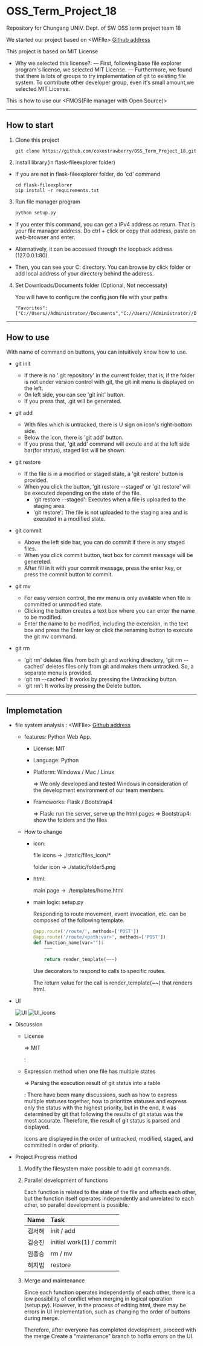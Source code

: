 # OSS_Term_Project_18
Repository for Chungang UNIV. Dept. of SW OSS term project team 18

We started our project based on &lt;WIFIle&gt;
[Github address](https://github.com/reallyrehan/flask-fileexplorer)

This project is based on MIT License

* Why we selected this license?:
  &mdash; First, following base file explorer program's license, we selected MIT License.
  &mdash; Furthermore, we found that there is lots of groups to try implementation of git to existing file system. To contribute other developer group, even it's small amount,we selected MIT License.

This is how to use our &lt;FMOS(File manager with Open Source)&gt;

--------------

## How to start

1. Clone this project
    ```shell
    git clone https://github.com/cokestrawberry/OSS_Term_Project_18.git
    ```

2. Install library(in flask-fileexplorer folder)
 * If you are not in flask-fileexplorer folder, do 'cd' command
    ```shell
    cd flask-fileexplorer
    pip install -r requirements.txt
    ```

3. Run file manager program
    ```python
    python setup.py
    ```
 * If you enter this command, you can get a IPv4 address as return. That is your file manager address. Do ctrl + click or copy that address, paste on web-browser and enter.

 * Alternatively, it can be accessed through the loopback address (127.0.0.1:80).

 * Then, you can see your C: directory. You can browse by click folder or add local address of your directory behind the address.

4. Set Downloads/Documents folder (Optional, Not neccessaty)

    You will have to configure the config.json file with your paths
    ```
    "Favorites":    ["C://Users//Administrator//Documents","C://Users//Administrator//Downloads"],
    ```
------------------
## How to use

With name of command on buttons, you can intuitively know how to use.

* git init
  - If there is no '.git repository' in the current folder, that is, if the folder is not under version control with git, the git init menu is displayed on the left.
  - On left side, you can see 'git init' button.
  - If you press that, .git will be generated.

* git add
  - With files which is untracked, there is U sign on icon's right-bottom side.
  - Below the icon, there is 'git add' button.
  - If you press that, 'git add' command will excute and at the left side bar(for status), staged list will be shown.

* git restore
  - If the file is in a modified or staged state, a 'git restore' button is provided.
  - When you click the button, 'git restore --staged' or 'git restore' will be executed depending on the state of the file.
    - 'git restore --staged': Executes when a file is uploaded to the staging area.
    - 'git restore': The file is not uploaded to the staging area and is executed in a modified state.

* git commit
  - Above the left side bar, you can do commit if there is any staged files.
  - When you click commit button, text box for commit message will be genereted.
  - After fill in it with your commit message, press the enter key, or press the commit button to commit.

* git mv
  - For easy version control, the mv menu is only available when file is committed or unmodified state.
  - Clicking the button creates a text box where you can enter the name to be modified.
  - Enter the name to be modified, including the extension, in the text box and press the Enter key or click the renaming button to execute the git mv command.

* git rm
  - 'git rm' deletes files from both git and working directory, 'git rm --cached' deletes files only from git and makes them untracked. So, a separate menu is provided.
  - 'git rm --cached': It works by pressing the Untracking button.
  - 'git rm': It works by pressing the Delete button.

------------
## Implemetation

* file system analysis : &lt;WIFIle&gt;
[Github address](https://github.com/reallyrehan/flask-fileexplorer)
  * features: Python Web App.
    - License: MIT
    
    - Language: Python

    - Platform: Windows / Mac / Linux
    
      => We only developed and tested Windows in consideration of the development environment of our team members.

    - Frameworks: Flask / Bootstrap4

      => Flask: run the server, serve up the html pages
      => Bootstrap4: show the folders and the files

  * How to change
    - icon:

        file icons -> ./static/files_icon/*

        folder icon -> ./static/folder5.png
    - html:

        main page -> ./templates/home.html

    - main logic: setup.py
        
        Responding to route movement, event invocation, etc. can be composed of the following template.

        ```python
        @app.route('/route/', methods=['POST'])
        @app.route('/route/<path:var>', methods=['POST'])
        def function_name(var=""):
            ~~~

            return render_template(~~~)
        ```
        Use decorators to respond to calls to specific routes.
        
        The return value for the call is render_template(~~) that renders html.

* UI
  
  ![UI](UI.png)
  ![UI_icons](UI_icons.png)

* Discussion
  - License

    => MIT

    :

  - Expression method when one file has multiple states

    => Parsing the execution result of git status into a table
    
    : There have been many discussions, such as how to express multiple statuses together, how to prioritize statuses and express only the status with the highest priority, but in the end, it was determined by git that following the results of git status was the most accurate. Therefore, the result of git status is parsed and displayed.

    Icons are displayed in the order of untracked, modified, staged, and committed in order of priority.


* Project Progress method
  
  1. Modify the filesystem make possible to add git commands.

  2. Parallel development of functions
    
      Each function is related to the state of the file and affects each other, but the function itself operates independently and unrelated to each other, so parallel development is possible.

      | Name | Task |
      |:---:|:--|
      |김서해|init / add|
      |김승진|initial work(1) / commit|
      |임종승|rm / mv|
      |허지범|restore|

  3. Merge and maintenance
    
      Since each function operates independently of each other, there is a low possibility of conflict when merging in logical operation (setup.py). However, in the process of editing html, there may be errors in UI implementation, such as changing the order of buttons during merge.

      Therefore, after everyone has completed development, proceed with the merge
      Create a "maintenance" branch to hotfix errors on the UI.